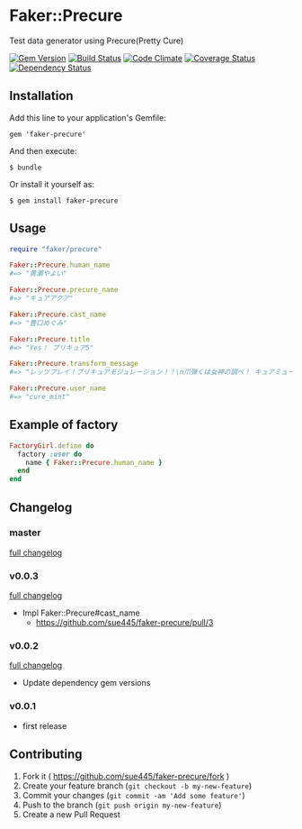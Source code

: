# Faker::Precure
Test data generator using Precure(Pretty Cure)

[![Gem Version](https://badge.fury.io/rb/faker-precure.svg)](http://badge.fury.io/rb/faker-precure)
[![Build Status](https://travis-ci.org/sue445/faker-precure.svg?branch=master)](https://travis-ci.org/sue445/faker-precure)
[![Code Climate](https://codeclimate.com/github/sue445/faker-precure.png)](https://codeclimate.com/github/sue445/faker-precure)
[![Coverage Status](https://coveralls.io/repos/sue445/faker-precure/badge.png)](https://coveralls.io/r/sue445/faker-precure)
[![Dependency Status](https://gemnasium.com/sue445/faker-precure.svg)](https://gemnasium.com/sue445/faker-precure)

## Installation

Add this line to your application's Gemfile:

    gem 'faker-precure'

And then execute:

    $ bundle

Or install it yourself as:

    $ gem install faker-precure

## Usage

```ruby
require "faker/precure"

Faker::Precure.human_name
#=> "黄瀬やよい"

Faker::Precure.precure_name
#=> "キュアアクア"

Faker::Precure.cast_name
#=> "豊口めぐみ"

Faker::Precure.title
#=> "Yes！ プリキュア5"

Faker::Precure.transform_message
#=> "レッツプレイ！プリキュアモジュレーション！！\n爪弾くは女神の調べ！ キュアミューズ！\n届け4人の組曲！スイートプリキュア！"

Faker::Precure.user_name
#=> "cure_mint"
```

## Example of factory
```ruby
FactoryGirl.define do
  factory :user do
    name { Faker::Precure.human_name }
  end
end
```

## Changelog
### master
[full changelog](http://github.com/sue445/faker-precure/compare/v0.0.3...master)

### v0.0.3
[full changelog](http://github.com/sue445/faker-precure/compare/v0.0.2...v0.0.3)

* Impl Faker::Precure#cast_name
  * https://github.com/sue445/faker-precure/pull/3

### v0.0.2
[full changelog](http://github.com/sue445/faker-precure/compare/v0.0.1...v0.0.2)

* Update dependency gem versions

### v0.0.1
* first release

## Contributing

1. Fork it ( https://github.com/sue445/faker-precure/fork )
2. Create your feature branch (`git checkout -b my-new-feature`)
3. Commit your changes (`git commit -am 'Add some feature'`)
4. Push to the branch (`git push origin my-new-feature`)
5. Create a new Pull Request
